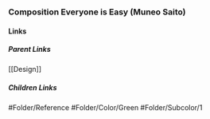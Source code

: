 ### Composition Everyone is Easy (Muneo Saito)
#### Links
##### Parent Links
[[Design]]
##### Children Links
#Folder/Reference
#Folder/Color/Green
#Folder/Subcolor/1
